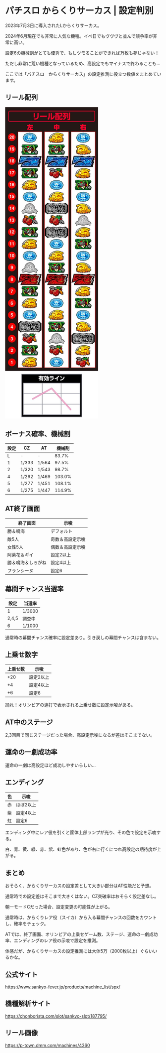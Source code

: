 # パチスロ からくりサーカス | 設定判別

2023年7月3日に導入されたLからくりサーカス。

2024年6月現在でも非常に人気な機種。イベ日でもヴヴヴと並んで競争率が非常に高い。

設定6の機械割がとても優秀で、もしツモることができれば万枚も夢じゃない！

ただし非常に荒い機種となっているため、高設定でもマイナスで終わることも...

ここでは「パチスロ　からくりサーカス」の設定推測に役立つ数値をまとめています。

## リール配列

<img src="images/reel.jpg" alt="reel" width="300" />

## ボーナス確率、機械割

| 設定 | CZ    | AT    | 機械割 |
| ---- | ----- | ----- | ------ |
| L    | -     | -     | 83.7%  |
| 1    | 1/333 | 1/564 | 97.5%  |
| 2    | 1/320 | 1/543 | 98.7%  |
| 4    | 1/292 | 1/469 | 103.0% |
| 5    | 1/277 | 1/451 | 108.1% |
| 6    | 1/275 | 1/447 | 114.9% |

## AT終了画面

| 終了画面           | 示唆             |
| ------------------ | ---------------- |
| 勝＆鳴海           | デフォルト       |
| 敵5人              | 奇数＆高設定示唆 |
| 女性5人            | 偶数＆高設定示唆 |
| 阿紫花＆ギイ       | 設定2以上        |
| 勝＆鳴海＆しろがね | 設定4以上        |
| フランシーヌ       | 設定6            |

## 幕間チャンス当選率

| 設定  | 当選率 |
| ----- | ------ |
| 1     | 1/3000 |
| 2,4,5 | 調査中 |
| 6     | 1/1000 |

通常時の幕間チャンス確率に設定差あり。引き戻しの幕間チャンスは含まない。

## 上乗せ数字

| 上乗せ数 | 示唆      |
| -------- | --------- |
| +20      | 設定2以上 |
| +4       | 設定4以上 |
| +6       | 設定6     |

踊れ！オリンピアの連打で表示される上乗せ数に設定示唆がある。

## AT中のステージ

2,3回目で同じステージだった場合、高設定示唆になるが差はそこまでない。

## 運命の一劇成功率

運命の一劇は高設定ほど成功しやすいらしい...

## エンディング

| 色 | 示唆       |
| -- | ---------- |
| 赤 | ほぼ2以上  |
| 紫 | 設定4以上  |
| 虹 | 設定6      |

エンディング中にレア役を引くと筐体上部ランプが光り、その色で設定を示唆する。

白、青、黄、緑、赤、紫、虹色があり、色が右に行くにつれ高設定の期待度が上がる。

## まとめ

おそらく、からくりサーカスの設定差として大きい部分はAT性能だと予想。

通常時での設定差はそこまで大きくはない。CZ突破率はおそらく設定差なし。

朝一モードCだった場合、設定変更の可能性が上がる。

通常時は、からくりレア役（スイカ）から入る幕間チャンスの回数をカウントし、確率をチェック。

ATでは、終了画面、オリンピアの上乗せゲーム数、ステージ、運命の一劇成功率、エンディングのレア役の示唆で設定を推測。

体感だが、からくりサーカスの設定推測には大体5万（2000枚以上）ぐらいいるかな。

## 公式サイト

https://www.sankyo-fever.jp/products/machine_list/spx/

## 機種解析サイト

https://chonborista.com/slot/sankyo-slot/187795/

## リール画像

https://p-town.dmm.com/machines/4360
